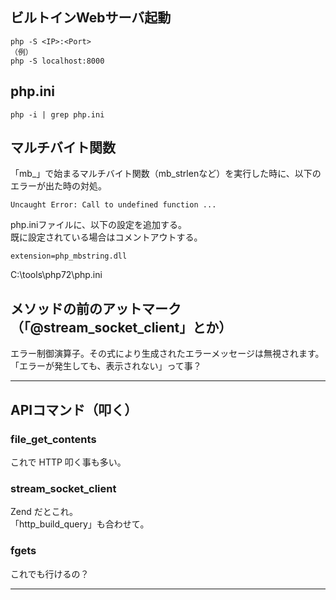 ## ビルトインWebサーバ起動
```
php -S <IP>:<Port>
（例）
php -S localhost:8000
```

## php.ini
```
php -i | grep php.ini
```

## マルチバイト関数
「mb_」で始まるマルチバイト関数（mb_strlenなど）を実行した時に、以下のエラーが出た時の対処。
```
Uncaught Error: Call to undefined function ...
```

php.iniファイルに、以下の設定を追加する。  
既に設定されている場合はコメントアウトする。
```
extension=php_mbstring.dll
``` 


C:\tools\php72\php.ini



## メソッドの前のアットマーク（「@stream_socket_client」とか）
エラー制御演算子。その式により生成されたエラーメッセージは無視されます。  
「エラーが発生しても、表示されない」って事？

_____________________________________________________________________
## APIコマンド（叩く）
### file_get_contents
これで HTTP 叩く事も多い。

### stream_socket_client
Zend だとこれ。  
「http_build_query」も合わせて。

### fgets
これでも行けるの？


_____________________________________________________________________



